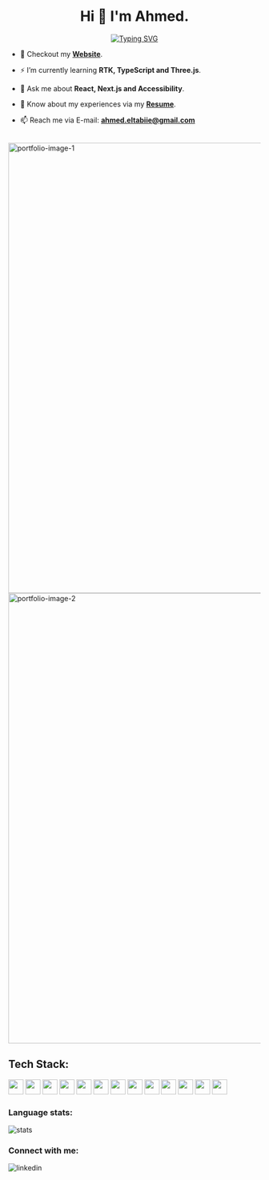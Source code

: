 <h1 align="center">Hi 👋 I'm Ahmed.</h1>

<div align="center">
  
[![Typing SVG](https://readme-typing-svg.demolab.com?font=Orbitron&weight=600&size=24&pause=500&color=F7D433&center=true&vCenter=true&random=false&width=435&lines=Front-end+Developer+%F0%9F%91%A8%E2%80%8D%F0%9F%92%BB)](https://git.io/typing-svg)
  
</div>

- 🔭 Checkout my <a href="https://eltab3e.github.io/Portfolio/" target="_blank">**Website**</a>.
  
- ⚡ I’m currently learning **RTK, TypeScript and Three.js**.

- 💬 Ask me about **React, Next.js and Accessibility**.

- 📄 Know about my experiences via my <a href="https://drive.google.com/file/d/1H3zKGvey9L-hwqAtvdU8GxqHdx6RPKoA/view" target="_blank">**Resume**</a>.
  
- 📫 Reach me via E-mail: **ahmed.eltabiie@gmail.com**
  
<br/>

<div align="left">
  <img src="https://drive.google.com/uc?id=1kPsi-5WLkuF3LLWEY8E3U13p3kWIqnjT" alt="portfolio-image-1" width="900">
  <img src="https://drive.google.com/uc?id=1WFZFvmxniWL2qansViXwR139BHy1P7m-" alt="portfolio-image-2" width="900">
</div>

<h2 align="left">Tech Stack:</h2>
<p align="left">
  <img src="https://img.shields.io/badge/-HTML-E34F26?logo=html5&logoColor=white" height="30" />
  <img src="https://img.shields.io/badge/-CSS-1572B6?logo=css3&logoColor=white" height="30" />
  <img src="https://img.shields.io/badge/-JavaScript-F7DF1E?logo=javascript&logoColor=black" height="30" />
  <img src="https://img.shields.io/badge/-TypeScript-007ACC?logo=typescript&logoColor=white" height="30" />
  <img src="https://img.shields.io/badge/-React-61DAFB?logo=react&logoColor=black" height="30" />
  <img src="https://img.shields.io/badge/-Next.js-000000?logo=next.js&logoColor=white" height="30" />
  <img src="https://img.shields.io/badge/-React_Query-FF4154?logo=react-query&logoColor=white" height="30" />
  <img src="https://img.shields.io/badge/-Redux_Toolkit-646CFF?logo=redux&logoColor=white" height="30" />
  <img src="https://img.shields.io/badge/-Styled_Components-DB7093?logo=styled-components&logoColor=white" height="30" />
  <img src="https://img.shields.io/badge/-Tailwind_CSS-38B2AC?logo=tailwind-css&logoColor=white" height="30" />
  <img src="https://img.shields.io/badge/-Sass-CC6699?logo=sass&logoColor=white" height="30" />
  <img src="https://img.shields.io/badge/-Vite-646CFF?logo=vite&logoColor=white" height="30" />
  <img src="https://img.shields.io/badge/-Three.js-000000?logo=three.js&logoColor=white" height="30" />
</p>

<h3 align="left">Language stats:</h3>
<p align="left">
  <img align="center" src="https://github-readme-stats.vercel.app/api/top-langs?username=eltab3e&show_icons=true&theme=dark&title_color=ffffff&locale=en&layout=compact" alt="stats" />
</p>

<h3 align="left">Connect with me:</h3>
  <a align="left" href="https://www.linkedin.com/in/aeltabie/" target="_blank">
    <img align="left" src="https://img.icons8.com/fluent/48/linkedin.png" alt="linkedin"/>
  </a>
